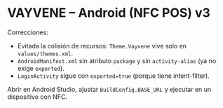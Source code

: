 # VAYVENE – Android (NFC POS) v3

Correcciones:
- Evitada la colisión de recursos: `Theme.Vayvene` vive solo en `values/themes.xml`.
- `AndroidManifest.xml` sin atributo `package` y sin `activity-alias` (ya no exige `exported`).
- `LoginActivity` sigue con `exported=true` (porque tiene intent-filter).

Abrir en Android Studio, ajustar `BuildConfig.BASE_URL` y ejecutar en un dispositivo con NFC.